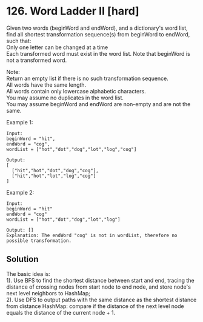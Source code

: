 # 126. Word Ladder II [hard]     
Given two words (beginWord and endWord), and a dictionary's word list, find all shortest transformation sequence(s) from beginWord to endWord, such that:      
Only one letter can be changed at a time     
Each transformed word must exist in the word list. Note that beginWord is not a transformed word.    
  
Note:    
Return an empty list if there is no such transformation sequence.    
All words have the same length.    
All words contain only lowercase alphabetic characters.    
You may assume no duplicates in the word list.    
You may assume beginWord and endWord are non-empty and are not the same.     

Example 1:   
```
Input:
beginWord = "hit",
endWord = "cog",
wordList = ["hot","dot","dog","lot","log","cog"]

Output:
[
  ["hit","hot","dot","dog","cog"],
  ["hit","hot","lot","log","cog"]
]
```

Example 2:
```
Input:
beginWord = "hit"
endWord = "cog"
wordList = ["hot","dot","dog","lot","log"]

Output: []
Explanation: The endWord "cog" is not in wordList, therefore no possible transformation.
```

## Solution     
The basic idea is:      
1). Use BFS to find the shortest distance between start and end, tracing the distance of crossing nodes from start node to end node, and store node's next level neighbors to HashMap;      
2). Use DFS to output paths with the same distance as the shortest distance from distance HashMap: compare if the distance of the next level node equals the distance of the current node + 1.       















